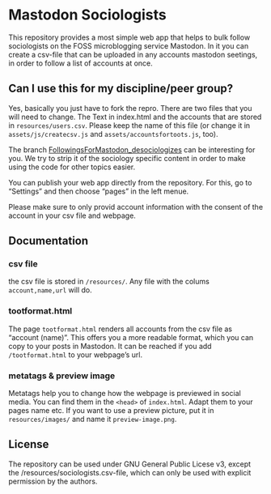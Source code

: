 # Mastodon Sociologists

This repository provides a most simple web app that helps to bulk follow sociologists on the FOSS microblogging service Mastodon. In it you can create a csv-file that can be uploaded in any accounts mastodon seetings, in order to follow a list of accounts at once.

## Can I use this for my discipline/peer group?

Yes, basically you just have to fork the repro. There are two files that you will need to change. The Text in index.html and the accounts that are stored in `resources/users.csv`. Please keep the name of this file (or change it in `assets/js/createcsv.js` and `assets/accountsfortoots.js`, too).

The branch [FollowingsForMastodon_desociologizes](https://github.com/trutzig89182/Mastodon-Sociologists/tree/FollowingsForMastodon_desociologized) can be interesting for you. We try to strip it of the sociology specific content in order to make using the code for other topics easier.

You can publish your web app directly from the repository. For this, go to “Settings” and then choose “pages” in the left menue.

Please make sure to only provid account information with the consent of the account in your csv file and webpage.

## Documentation

### csv file
the csv file is stored in `/resources/`.
Any file with the colums `account,name,url` will do.

### tootformat.html
The page `tootformat.html` renders all accounts from the csv file as “account (name)”. This offers you a more readable format, which you can copy to your posts in Mastodon. It can be reached if you add `/tootformat.html` to your webpage’s url.

### metatags & preview image
Metatags help you to change how the webpage is previewed in social media. You can find them in the `<head>` of `index.html`. Adapt them to your pages name etc.
If you want to use a preview picture, put it in `resources/images/` and name it `preview-image.png`.


## License

The repository can be used under GNU General Public Licese v3, except the /resources/sociologists.csv-file, which can only be used with explicit permission by the authors.
